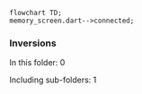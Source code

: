 <!---
Generated by https://github.com/polina-c/layerlens
Dependencies that create loops (inversions) are marked with `!`.
-->

```mermaid
flowchart TD;
memory_screen.dart-->connected;
```

### Inversions
In this folder: 0

Including sub-folders: 1

